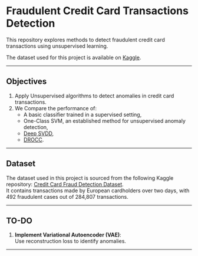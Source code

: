 # Fraudulent Credit Card Transactions Detection

This repository explores methods to detect fraudulent credit card transactions using unsupervised learning.

The dataset used for this project is available on [Kaggle](https://www.kaggle.com/datasets/mlg-ulb/creditcardfraud).

---

## Objectives

1. Apply Unsupervised algorithms to detect anomalies in credit card transactions.
2. We Compare the performance of:
   - A basic classifier trained in a supervised setting,
   - One-Class SVM, an established method for unsupervised anomaly detection,
   - [Deep SVDD](https://proceedings.mlr.press/v80/ruff18a.html),
   - [DROCC](https://arxiv.org/abs/2002.12718).

---

## Dataset

The dataset used in this project is sourced from the following Kaggle repository:
[Credit Card Fraud Detection Dataset](https://www.kaggle.com/datasets/mlg-ulb/creditcardfraud).  
It contains transactions made by European cardholders over two days, with 492 fraudulent cases out of 284,807 transactions.

---

## TO-DO

1. **Implement Variational Autoencoder (VAE)**:  
Use reconstruction loss to identify anomalies.
---